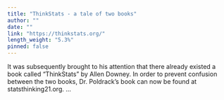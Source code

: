 ```yaml
---
title: "ThinkStats - a tale of two books"
author: ""
date: ""
link: "https://thinkstats.org/"
length_weight: "5.3%"
pinned: false
---
```


 It was subsequently brought to his attention that there already existed a book called “ThinkStats” by Allen Downey. In order to prevent confusion between the two books, Dr. Poldrack’s book can now be found at statsthinking21.org.  ...
